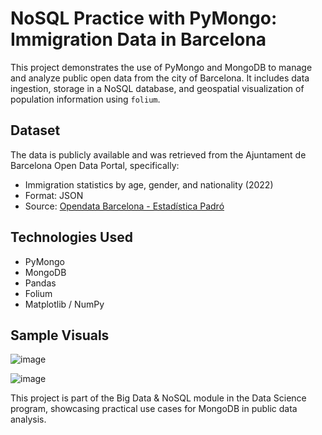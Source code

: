 # NoSQL Practice with PyMongo: Immigration Data in Barcelona

This project demonstrates the use of PyMongo and MongoDB to manage and analyze public open data from the city of Barcelona. It includes data ingestion, storage in a NoSQL database, and geospatial visualization of population information using `folium`.

## Dataset

The data is publicly available and was retrieved from the Ajuntament de Barcelona Open Data Portal, specifically:

- Immigration statistics by age, gender, and nationality (2022)
- Format: JSON
- Source: [Opendata Barcelona - Estadística Padró](https://opendata-ajuntament.barcelona.cat)

## Technologies Used
- PyMongo 
- MongoDB 
- Pandas 
- Folium 
- Matplotlib / NumPy

## Sample Visuals

![image](https://github.com/user-attachments/assets/915a4c9a-4220-43a1-a13d-47a30439d406)

![image](https://github.com/user-attachments/assets/5e8ba0fb-c0f2-4ab7-aa7b-db53749f25f8)


This project is part of the Big Data & NoSQL module in the Data Science program, showcasing practical use cases for MongoDB in public data analysis.
